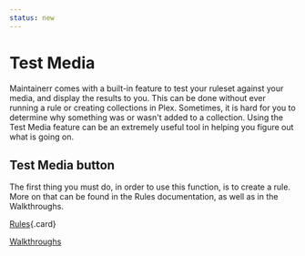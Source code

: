 ```yaml
---
status: new
---
```


# Test Media

Maintainerr comes with a built-in feature to test your ruleset against your media, and display the results to you. This can be done without ever running a rule or creating collections in Plex. Sometimes, it is hard for you to determine why something was or wasn't added to a collection. Using the Test Media feature can be an extremely useful tool in helping you figure out what is going on.

## Test Media button

The first thing you must do, in order to use this function, is to create a rule. More on that can be found in the Rules documentation, as well as in the Walkthroughs.

<div class="grid" markdown>

[Rules](https://docs.maintainerr.info/Rules/){.card}

<a href="https://docs.maintainerr.info/blog" target="_blank" class=".card">Walkthroughs</a>

</div>
